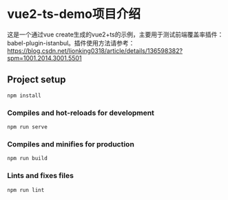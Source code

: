 # vue2-ts-demo项目介绍

这是一个通过vue create生成的vue2+ts的示例，主要用于测试前端覆盖率插件：babel-plugin-istanbul。插件使用方法请参考：
https://blog.csdn.net/lionking0318/article/details/136598382?spm=1001.2014.3001.5501

## Project setup
```
npm install
```

### Compiles and hot-reloads for development
```
npm run serve
```

### Compiles and minifies for production
```
npm run build
```

### Lints and fixes files
```
npm run lint
```

